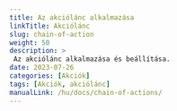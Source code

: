 ```yaml
---
title: Az akciólánc alkalmazása
linkTitle: Akciólánc
slug: chain-of-action
weight: 50
description: >
 Az akciólánc alkalmazása és beállítása.
date: 2023-07-26
categories: [Akciók]
tags: [Akciók, akciólánc]
manualLink: /hu/docs/chain-of-actions/
---
```

<script>
  window.location.href = "/hu/docs/chain-of-actions/";
</script>
